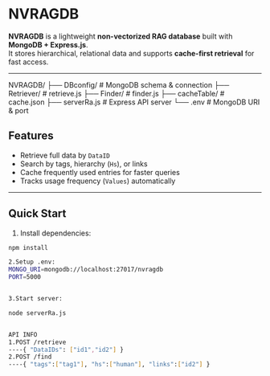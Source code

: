 # NVRAGDB

**NVRAGDB** is a lightweight **non-vectorized RAG database** built with **MongoDB + Express.js**.  
It stores hierarchical, relational data and supports **cache-first retrieval** for fast access.

---

NVRAGDB/
├── DBconfig/       # MongoDB schema & connection
├── Retriever/      # retrieve.js
├── Finder/         # finder.js
├── cacheTable/     # cache.json
├── serverRa.js     # Express API server
└── .env            # MongoDB URI & port


## Features

- Retrieve full data by `DataID`
- Search by tags, hierarchy (`Hs`), or links
- Cache frequently used entries for faster queries
- Tracks usage frequency (`Values`) automatically

---

## Quick Start

1. Install dependencies:
```bash
npm install

2.Setup .env:
MONGO_URI=mongodb://localhost:27017/nvragdb
PORT=5000


3.Start server:

node serverRa.js


API INFO
1.POST /retrieve
----{ "DataIDs": ["id1","id2"] }
2.POST /find
----{ "tags":["tag1"], "hs":["human"], "links":["id2"] }




